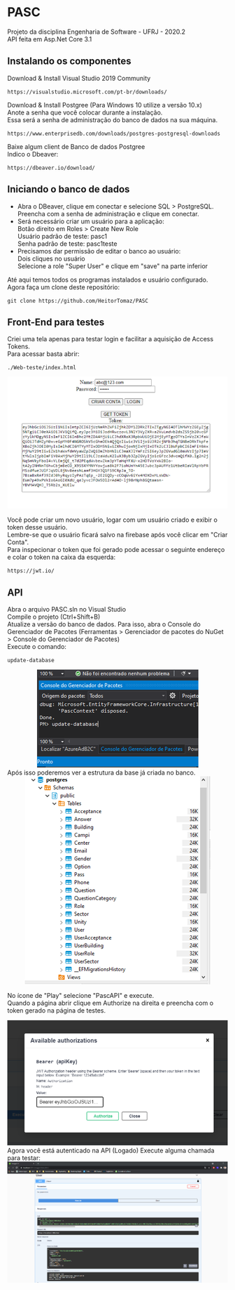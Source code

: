 
# PASC

Projeto da disciplina Engenharia de Software - UFRJ - 2020.2  
API feita em Asp.Net Core 3.1

## Instalando os componentes
Download & Install Visual Studio 2019 Community
```
https://visualstudio.microsoft.com/pt-br/downloads/
```
Download & Install Postgree (Para Windows 10 utilize a versão 10.x)  
Anote a senha que você colocar durante a instalação.  
Essa será a senha de administração do banco de dados na sua máquina.
```
https://www.enterprisedb.com/downloads/postgres-postgresql-downloads
```
Baixe algum client de Banco de dados Postgree  
Indico o Dbeaver:
```
https://dbeaver.io/download/
```

## Iniciando o banco de dados
* Abra o DBeaver, clique em conectar e selecione SQL > PostgreSQL.   
    Preencha com a senha de administração e clique em conectar.  
* Será necessário criar um usuário para a aplicação:  
    Botão direito em Roles > Create New Role  
    Usuário padrão de teste: pasc1  
    Senha padrão de teste: pasc1teste  
* Precisamos dar permissão de editar o banco ao usuário:  
    Dois cliques no usuário  
    Selecione a role "Super User" e clique em "save" na parte inferior  

Até aqui temos todos os programas instalados e usuário configurado.  
Agora faça um clone deste repositório:
```
git clone https://github.com/HeitorTomaz/PASC
```

## Front-End para testes
Criei uma tela apenas para testar login e facilitar a aquisição de Access Tokens.  
Para acessar basta abrir:
 ```
./Web-teste/index.html
```
<div align="center">
  <a href="https://github.com/HeitorTomaz/PASC">
    <img src="Media/WebTest.png" alt="PASC">
  </a>
</div>

Você pode criar um novo usuário, logar com um usuário criado e exibir o token desse usuário.  
Lembre-se que o usuário ficará salvo na firebase após você clicar em "Criar Conta".  
Para inspecionar o token que foi gerado pode acessar o seguinte endereço e colar o token na caixa da esquerda:  
```
https://jwt.io/
```

## API
Abra o arquivo PASC.sln no Visual Studio  
Compile o projeto (Ctrl+Shift+B)  
Atualize a versão do banco de dados. Para isso, abra o Console do Gerenciador de Pacotes (Ferramentas > Gerenciador de pacotes do NuGet > Console do Gerenciador de Pacotes)  
Execute o comando:
```
update-database
```
<div align="center">
  <a href="https://github.com/HeitorTomaz/PASC">
    <img src="./Media/update-database.png" alt="PASC">
  </a>
</div>
Após isso poderemos ver a estrutura da base já criada no banco.
<div align="center">
  <a href="https://github.com/HeitorTomaz/PASC">
    <img src="./Media/DB.png" alt="PASC">
  </a>
</div>

No ícone de "Play" selecione "PascAPI" e execute.  
Quando a página abrir clique em Authorize na direita e preencha com o token gerado na página de testes.
<div align="center">
  <a href="https://github.com/HeitorTomaz/PASC">
    <img src="./Media/Autenticacao_Swagger.png" alt="PASC">
  </a>
</div>
Agora você está autenticado na API (Logado)  
Execute alguma chamada para testar:
<div align="center">
  <a href="https://github.com/HeitorTomaz/PASC">
    <img src="./Media/GetUser.png" alt="PASC">
  </a>
</div>

